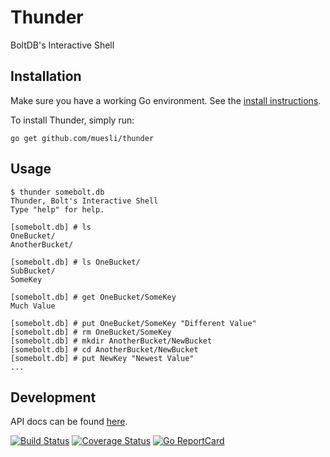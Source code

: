 Thunder
=======

BoltDB's Interactive Shell

## Installation

Make sure you have a working Go environment. See the [install instructions](http://golang.org/doc/install.html).

To install Thunder, simply run:

    go get github.com/muesli/thunder

## Usage

```
$ thunder somebolt.db
Thunder, Bolt's Interactive Shell
Type "help" for help.

[somebolt.db] # ls
OneBucket/
AnotherBucket/

[somebolt.db] # ls OneBucket/
SubBucket/
SomeKey

[somebolt.db] # get OneBucket/SomeKey
Much Value

[somebolt.db] # put OneBucket/SomeKey "Different Value"
[somebolt.db] # rm OneBucket/SomeKey
[somebolt.db] # mkdir AnotherBucket/NewBucket
[somebolt.db] # cd AnotherBucket/NewBucket
[somebolt.db] # put NewKey "Newest Value"
...
```

## Development

API docs can be found [here](http://godoc.org/github.com/muesli/thunder).

[![Build Status](https://secure.travis-ci.org/muesli/thunder.png)](http://travis-ci.org/muesli/thunder)
[![Coverage Status](https://coveralls.io/repos/github/muesli/thunder/badge.svg?branch=master)](https://coveralls.io/github/muesli/thunder?branch=master)
[![Go ReportCard](http://goreportcard.com/badge/muesli/thunder)](http://goreportcard.com/report/muesli/thunder)
